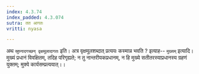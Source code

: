 ```yaml
---
index: 4.3.74
index_padded: 4.3.074
sutra: तत आगतः
vritti: nyasa

---
```

अथ `स्रुघ्नादगच्छन् वृक्षमूलादागतः` इति। अत्र वृक्षमूलशब्दात् प्रत्ययः कस्मान्न भवति ? इत्याह-- `मुख्यम्` इत्यादि। मुख्यं प्रधानं विवक्षितम्, तदिह परिगृह्यते; न तु नान्तरीयकप्रधानम्, न हि मुख्ये सतीतरस्याप्रधानस्य ग्रहणं युक्तम्; मुक्ये कार्यसम्प्रत्ययात्।।